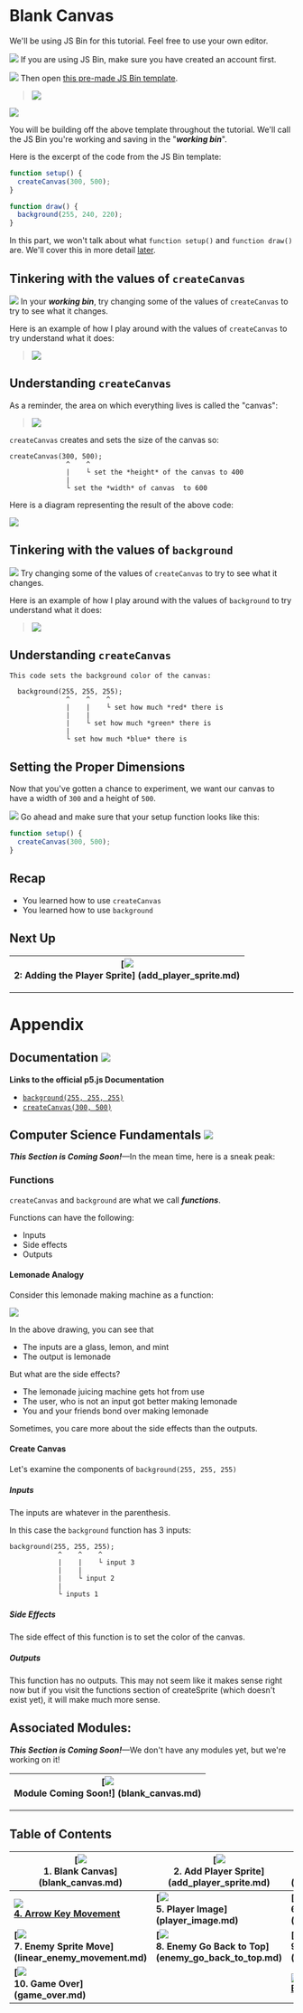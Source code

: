 # Blank Canvas

We'll be using JS Bin for this tutorial. Feel free to use your own editor.

![](img/checkmark.png) If you are using JS Bin, make sure you have created an
account first.

![](img/checkmark.png) Then open <a
href="http://jsbin.com/kecodi/3/edit?js,output" target="_blank">this pre-made JS
Bin template</a>.

> ![](img/t1_js_bin.png)

<a href="http://jsbin.com/kecodi/3/edit?js,output"
target="_blank">![](img/open_in_js_bin.png)</a>

You will be building off the above template throughout the tutorial. We'll call
the JS Bin you're working and saving in the "_**working bin**_".

Here is the excerpt of the code from the JS Bin template:

```js
function setup() {
  createCanvas(300, 500);
}

function draw() {
  background(255, 240, 220);
}
```

In this part, we won't talk about what `function setup()` and `function draw()`
are. We'll cover this in more detail
[later](linear_player_movement.md#understanding-the-code).

## Tinkering with the values of `createCanvas`

![](img/checkmark.png) In your **_working bin_**, try changing some of the
values of `createCanvas` to try to see what it changes.

Here is an example of how I play around with the values of `createCanvas` to try
understand what it does:

> ![](img/t1_change_canvas_values.gif)

## Understanding `createCanvas`

As a reminder, the area on which everything lives is called the
"canvas":

> ![](img/r_vocab2.png)

`createCanvas` creates and sets the size of the canvas so:

```
createCanvas(300, 500);
              ^    ^
              |    └ set the *height* of the canvas to 400
              |
              └ set the *width* of canvas  to 600
```

Here is a diagram representing the result of the above code:

![](img/t1_canvas_dimensions.png)

<!-- Google Drawing https://docs.google.com/drawings/d/1c0rai1S-RTuSrfU_WTnUKDH8o3c-eaeobzf7O58ad0k/edit?usp=sharing -->

## Tinkering with the values of `background`

![](img/checkmark.png) Try changing some of the values of `createCanvas` to
try to see what it changes.

Here is an example of how I play around with the values of `background` to try
understand what it does:

> ![](img/t1_background_color_change.gif)

## Understanding `createCanvas`

```
This code sets the background color of the canvas:

  background(255, 255, 255);
              ^    ^    ^
              |    |    └ set how much *red* there is
              |    |
              |    └ set how much *green* there is
              |
              └ set how much *blue* there is
```

## Setting the Proper Dimensions

Now that you've gotten a chance to experiment, we want our canvas to have a
width of `300` and a height of `500`.

![](img/checkmark.png) Go ahead and make sure that your setup function looks
like this:

```js
function setup() {
  createCanvas(300, 500);
}
```

## Recap

- You learned how to use `createCanvas`
- You learned how to use `background`

## Next Up

| **[![](img/sq_2_add_player_sprite.png)    <br> 2: Adding the Player Sprite]    (add_player_sprite.md)**    |
| ---------------------------------------------------------------------------------------------------------- |

---

# Appendix

## Documentation ![](img/documentation.png)

**Links to the official p5.js Documentation**

- [`background(255, 255, 255)`](http://p5js.org/reference/#/p5/background)
- [`createCanvas(300, 500)`](http://p5js.org/reference/#/p5/createCanvas)

## Computer Science Fundamentals ![](img/computer_science.png)

**_This Section is Coming Soon!_**—In the mean time, here is a sneak peak:

### Functions

`createCanvas` and `background` are what we call _**functions**_.

Functions can have the following:

- Inputs
- Side effects
- Outputs

#### Lemonade Analogy

Consider this lemonade making machine as a function:

![](img/function_machine.png)

In the above drawing, you can see that

- The inputs are a glass, lemon, and mint
- The output is lemonade

But what are the side effects?

- The lemonade juicing machine gets hot from use
- The user, who is not an input got better making lemonade
- You and your friends bond over making lemonade

Sometimes, you care more about the side effects than the outputs.

#### Create Canvas

Let's examine the components of `background(255, 255, 255)`

##### Inputs

The inputs are whatever in the parenthesis.

In this case the `background` function has 3 inputs:

```
background(255, 255, 255);
            ^    ^    ^
            |    |    └ input 3
            |    |
            |    └ input 2
            |
            └ inputs 1
```

##### Side Effects

The side effect of this function is to set the color of the canvas.

##### Outputs

This function has no outputs. This may not seem like it makes sense right now
but if you visit the functions section of createSprite (which doesn't exist
yet), it will make much more sense.

## Associated Modules:

**_This Section is Coming Soon!_**—We don't have any modules yet, but we're
working on it!

| **[![](img/coming_soon.png)          <br> Module Coming Soon!]      (blank_canvas.md)**          |
| ------------------------------------------------------------------------------------------------ |

--------------------------------------------------------------------------------

## Table of Contents

| **[![](img/sq_1_blank_canvas.png)          <br> 1.  Blank Canvas]      (blank_canvas.md)**          | **[![](img/sq_2_add_player_sprite.png)    <br> 2. Add Player Sprite]    (add_player_sprite.md)**    | **[![](img/sq_3_linear_player_movement.gif)  <br> 3. Linear Player Movement] (linear_player_movement.md)** |
| --------------------------------------------------------------------------------------------------- | --------------------------------------------------------------------------------------------------- | ---------------------------------------------------------------------------------------------------------- |
| **[![](img/sq_4_arrow_key_movement.gif)    <br> 4.  Arrow Key Movement](arrow_key_movement.md)**    | **[![](img/sq_5_player_image.gif)         <br> 5. Player Image]         (player_image.md)**         | **[![](img/sq_6_add_enemy_sprite.gif)        <br> 6. Add Enemy Sprite]       (add_enemy_sprite.md)**       |
| **[![](img/sq_7_linear_enemy_movement.gif) <br> 7.  Enemy Sprite Move] (linear_enemy_movement.md)** | **[![](img/sq_8_enemy_go_back_to_top.gif) <br> 8. Enemy Go Back to Top] (enemy_go_back_to_top.md)** | **[![](img/sq_9_random_enemy_position.gif)   <br> 9. Random Enemy Position]  (random_enemy_position.md)**  |
| **[![](img/sq_10_game_over.gif)            <br> 10. Game Over]         (game_over.md)**             |                                                                                                     | **[![](img/readme.png) <br> Back to the README.md](README.md)**                                            |
